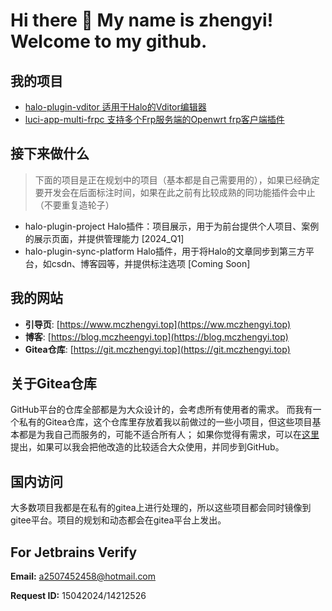 # Hi there 👋 My name is zhengyi! Welcome to my github.

## 我的项目

- [halo-plugin-vditor 适用于Halo的Vditor编辑器](https://github.com/justice2001/halo-plugin-vditor)
- [luci-app-multi-frpc 支持多个Frp服务端的Openwrt frp客户端插件](https://github.com/justice2001/luci-app-multi-frpc)

## 接下来做什么

> 下面的项目是正在规划中的项目（基本都是自己需要用的），如果已经确定要开发会在后面标注时间，如果在此之前有比较成熟的同功能插件会中止（不要重复造轮子）

- halo-plugin-project Halo插件：项目展示，用于为前台提供个人项目、案例的展示页面，并提供管理能力 [2024_Q1]
- halo-plugin-sync-platform Halo插件，用于将Halo的文章同步到第三方平台，如csdn、博客园等，并提供标注选项 [Coming Soon]

## 我的网站

- **引导页**: [https://www.mczhengyi.top](https://ww.mczhengyi.top)
- **博客**: [https://blog.mczheengyi.top](https://blog.mczhengyi.top)
- **Gitea仓库**: [https://git.mczhengyi.top](https://git.mczhengyi.top)

## 关于Gitea仓库

GitHub平台的仓库全部都是为大众设计的，会考虑所有使用者的需求。
而我有一个私有的Gitea仓库，这个仓库里存放着我以前做过的一些小项目，但这些项目基本都是为我自己而服务的，可能不适合所有人；
如果你觉得有需求，可以在[这里](https://github.com/justice2001/justice2001/issues)提出，如果可以我会把他改造的比较适合大众使用，并同步到GitHub。

## 国内访问

大多数项目我都是在私有的gitea上进行处理的，所以这些项目都会同时镜像到gitee平台。项目的规划和动态都会在gitea平台上发出。

## For Jetbrains Verify

**Email:** a2507452458@hotmail.com

**Request ID:** 15042024/14212526

<!--
**justice2001/justice2001** is a ✨ _special_ ✨ repository because its `README.md` (this file) appears on your GitHub profile.

Here are some ideas to get you started:

- 🔭 I’m currently working on ...
- 🌱 I’m currently learning ...
- 👯 I’m looking to collaborate on ...
- 🤔 I’m looking for help with ...
- 💬 Ask me about ...
- 📫 How to reach me: ...
- 😄 Pronouns: ...
- ⚡ Fun fact: ...
-->
